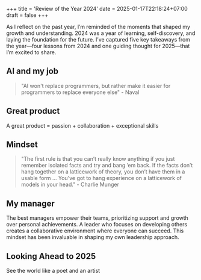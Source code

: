 +++
title = 'Review of the Year 2024'
date = 2025-01-17T22:18:24+07:00
draft = false
+++

As I reflect on the past year, I’m reminded of the moments that shaped my growth and understanding. 2024 was a year of learning, self-discovery, and laying the foundation for the future. I’ve captured five key takeaways from the year—four lessons from 2024 and one guiding thought for 2025—that I’m excited to share.

## AI and my job 
> "AI won't replace programmers, but rather make it easier for programmers to replace everyone else" - Naval
## Great product 
A great product = passion + collaboration + exceptional skills
## Mindset 
> "The first rule is that you can’t really know anything if you just remember isolated facts and try and bang ’em back. If the facts don’t hang together on a latticework of theory, you don’t have them in a usable form … You’ve got to hang experience on a latticework of models in your head." - Charlie Munger
## My manager
The best managers empower their teams, prioritizing support and growth over personal achievements. A leader who focuses on developing others creates a collaborative environment where everyone can succeed. This mindset has been invaluable in shaping my own leadership approach.
## Looking Ahead to 2025
See the world like a poet and an artist
